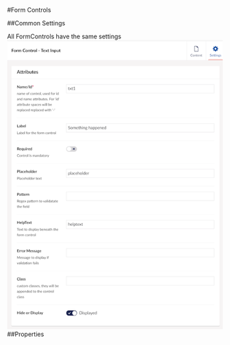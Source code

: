 #Form Controls

##Common Settings

All FormControls have the same settings
![Form control settings](https://raw.githubusercontent.com/huwred/Our.Community.CustomForms/main/images/formcontrolsettings.png)
##Properties


